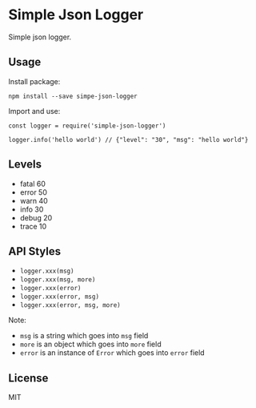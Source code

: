 # Simple Json Logger

Simple json logger.

## Usage

Install package:

`npm install --save simpe-json-logger`

Import and use:

```
const logger = require('simple-json-logger')

logger.info('hello world') // {"level": "30", "msg": "hello world"}
```

## Levels

- fatal 60
- error 50
- warn  40
- info  30
- debug 20
- trace 10

## API Styles

- `logger.xxx(msg)`
- `logger.xxx(msg, more)`
- `logger.xxx(error)`
- `logger.xxx(error, msg)`
- `logger.xxx(error, msg, more)`

Note:

- `msg` is a string which goes into `msg` field
- `more` is an object which goes into `more` field
- `error` is an instance of `Error` which goes into `error` field

## License

MIT
